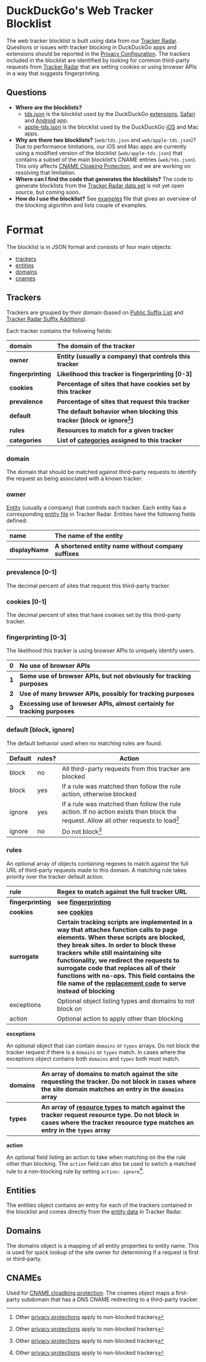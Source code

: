 # DuckDuckGo's Web Tracker Blocklist

The web tracker blocklist is built using data from our [Tracker Radar](https://github.com/duckduckgo/tracker-radar). Questions or issues with tracker blocking in DuckDuckGo apps and extensions should be reported in the [Privacy Configuration](https://github.com/duckduckgo/privacy-configuration).
The trackers included in the blocklist are identified by looking for common third-party requests from [Tracker Radar](https://github.com/duckduckgo/tracker-radar) that are setting cookies or using browser APIs in a way that suggests fingerprinting. 

## Questions

- **Where are the blocklists?**
  - [tds.json](https://github.com/duckduckgo/tracker-blocklists/blob/main/web/tds.json) is the blocklist used by the DuckDuckGo [extensions](https://github.com/duckduckgo/duckduckgo-privacy-extension), [Safari](https://github.com/duckduckgo/privacy-essentials-safari) and [Android](https://github.com/duckduckgo/Android) app. 
  - [apple-tds.json](https://github.com/duckduckgo/tracker-blocklists/blob/main/web/apple-tds.json) is the blocklist used by the DuckDuckGo [iOS](https://github.com/duckduckgo/iOS) and Mac apps.
- **Why are there two blocklists?** (`web/tds.json` and `web/apple-tds.json`)? Due to performance limitations, our iOS and Mac apps are currently using a modified version of the blocklist (`web/apple-tds.json`) that contains a subset of the main blocklist’s CNAME entries (`web/tds.json`). This only affects [CNAME Cloaking Protection](https://help.duckduckgo.com/duckduckgo-help-pages/privacy/web-tracking-protections/#cname-cloaking-protection), and we are working on resolving that limitation.
- **Where can I find the code that generates the blocklists?** The code to generate blocklists from the [Tracker Radar data set](https://github.com/duckduckgo/tracker-radar) is not yet open source, but coming soon.
- **How do I use the blocklist?** See [examples](https://github.com/duckduckgo/tracker-blocklists/main/web/examples.md) file that gives an overview of the blocking algorithm and lists couple of examples.

# Format

The blocklist is in JSON format and consists of four main objects:

- [trackers](#trackers)
- [entities](#entities)
- [domains](#domains)
- [cnames](#cnames)

## Trackers

Trackers are grouped by their domain (based on [Public Suffix List](https://publicsuffix.org/list/) and [Tracker Radar Suffix Additions](https://github.com/duckduckgo/tracker-radar/blob/main/build-data/static/pslExtras.json)).

Each tracker contains the following fields:

|domain|The domain of the tracker|
|:-|:-|
|__owner__|__Entity (usually a company) that controls this tracker__|
|__fingerprinting__|__Likelihood this tracker is fingerprinting [0-3]__|
|__cookies__|__Percentage of sites that have cookies set by this tracker__|
|__prevalence__|__Percentage of sites that request this tracker__|
|__default__|__The default behavior when blocking this tracker [block or ignore[^1]]__|
|__rules__|__Resources to match for a given tracker__|
|__categories__|__List of [categories](https://github.com/duckduckgo/tracker-radar/blob/main/docs/CATEGORIES.md) assigned to this tracker__|

### domain

The domain that should be matched against third-party requests to identify the request as being associated with a known tracker.

### owner

[Entity](#entities) (usually a company) that controls each tracker. Each entity has a corresponding [entity file](https://github.com/duckduckgo/tracker-radar/tree/main/entities) in Tracker Radar. 
Entities have the following fields defined:

|name|The name of the entity|
|:-|:-|
|__displayName__|__A shortened entity name without company suffixes__|

### prevalence [0-1]

The decimal percent of sites that request this third-party tracker.

### cookies [0-1]

The decimal percent of sites that have cookies set by this third-party tracker.

### fingerprinting [0-3]

The likelihood this tracker is using browser APIs to uniquely identify users.

|0|No use of browser APIs|
|:---|:---|
| __1__ | __Some use of browser APIs, but not obviously for tracking purposes__ |
| __2__ | __Use of many browser APIs, possibly for tracking purposes__ |
| __3__ | __Excessing use of browser APIs, almost certainly for tracking purposes__ |

### default [block, ignore]

The default behavior used when no matching rules are found. 

|Default|rules?|Action|
|-|-|-|
|block|no|All third-party requests from this tracker are blocked|
|block|yes|If a rule was matched then follow the rule action, otherwise blocked|
|ignore|yes|If a rule was matched then follow the rule action. If no action exists then block the request. Allow all other requests to load[^1]|
|ignore|no|Do not block[^1]|

### rules

An optional array of objects containing regexes to match against the full URL of third-party requests made to this domain. A matching rule takes priority over the tracker default action. 

|rule|Regex to match against the full tracker URL
|:-|:-|
|__fingerprinting__|__see [fingerprinting](#fingerprinting-0-3)__|
|__cookies__|__see [cookies](#cookies-0-1)__|
|__surrogate__|__Certain tracking scripts are implemented in a way that attaches function calls to page elements. When these scripts are blocked, they break sites. In order to block these trackers while still maintaining site functionality, we redirect the requests to surrogate code that replaces all of their functions with no-ops. This field contains the file name of the [replacement code](https://github.com/duckduckgo/tracker-surrogates) to serve instead of blocking__|
|exceptions|Optional object listing types and domains to not block on|
|action|Optional action to apply other than blocking|

**exceptions**

An optional object that can contain `domains` or `types` arrays. Do not block the tracker request if there is a `domains` or `types` match. In cases where the exceptions object contains both `domains` and `types` both must match. 

|domains|An array of domains to match against the site requesting the tracker. Do not block in cases where the site domain matches an entry in the `domains` array|
|:-|:-|
|__types__|__An array of [resource types](https://developer.mozilla.org/en-US/docs/Mozilla/Add-ons/WebExtensions/API/webRequest/ResourceType) to match against the tracker request resource type. Do not block in cases where the tracker resource type matches an entry in the `types` array__|

**action**

An optional field listing an action to take when matching on the the rule other than blocking. The `action` field can also be used to swtich a matched rule to a non-blocking rule by setting `action: ignore`[^1].

## Entities

The entities object contains an entry for each of the trackers contained in the blocklist and comes directly from the [entity data](https://github.com/duckduckgo/tracker-radar/tree/main/entities) in Tracker Radar. 

## Domains

The domains object is a mapping of all entity properties to entity name. This is used for quick lookup of the site owner for determining if a request is first or third-party. 

## CNAMEs

Used for [CNAME cloadking protection](https://help.duckduckgo.com/duckduckgo-help-pages/privacy/web-tracking-protections/#cname-cloaking-protection). The cnames object maps a first-party subdomain that has a DNS CNAME redirecting to a third-party tracker.

[^1]: Other [privacy protections](https://help.duckduckgo.com/duckduckgo-help-pages/privacy/web-tracking-protections/) apply to non-blocked trackers 
